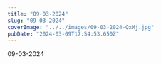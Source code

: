 ```yaml
---
title: "09-03-2024"
slug: "09-03-2024"
coverImage: "../../images/09-03-2024-QxMj.jpg"
pubDate: "2024-03-09T17:54:53.650Z"
---
```


09-03-2024
